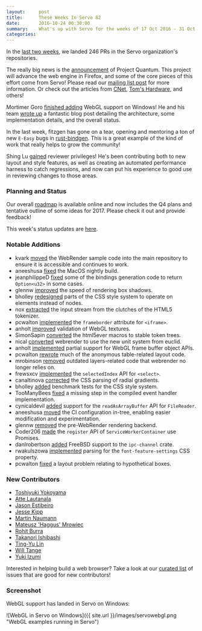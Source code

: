 ```yaml
---
layout:     post
title:      These Weeks In Servo 82
date:       2016-10-24 00:30:00
summary:    What's up with Servo for the weeks of 17 Oct 2016 - 31 Oct 2016
categories:
---
```


In the [last two weeks](https://github.com/pulls?page=1&q=is%3Apr+is%3Amerged+closed%3A2016-10-17..2016-10-31+user%3Aservo), we landed 246 PRs in the Servo organization's repositories.

The really big news is the [announcement](https://medium.com/mozilla-tech/a-quantum-leap-for-the-web-a3b7174b3c12#.vj4tu2kpu) of Project Quantum. This project will advance the web engine in Firefox, and some of the core pieces of this effort come from Servo! Please read our [mailing list post](https://groups.google.com/forum/#!topic/mozilla.dev.servo/3bH1KaqJq0s) for more information. Or check out the articles from [CNet](https://www.cnet.com/news/firefox-quantum-mozilla-faster-web-gecko-engine/), [Tom's Hardware](http://www.tomshardware.com/news/firefox-quantum-leap-performance-security,32938.html), and others!

Mortimer Goro [finished adding](https://github.com/servo/servo/pull/13840) WebGL support on Windows! He and his team [wrote up](https://blog.mozvr.com/webvr-coming-to-servo-part-1/) a fantastic blog post detailing the architecture, some implementation details, and the overall status.

In the last week, fitzgen has gone on a tear, opening and mentoring a ton of new `E-Easy` bugs in [rust-bindgen](https://github.com/servo/rust-bindgen/). This is a great example of the kind of work that really helps to grow the community!

Shing Lu [gained](https://github.com/servo/saltfs/pull/512) reviewer privileges! He's been contributing both to new layout and style features, as well as creating an automated performance harness to catch regressions, and now can put his experience to good use in reviewing changes to those areas.

### Planning and Status

Our overall [roadmap](https://github.com/servo/servo/wiki/Roadmap) is available online and now includes the Q4 plans and tentative outline of some ideas for 2017. Please check it out and provide feedback!

This week's status updates are [here](http://statusupdates.dev.mozaws.net/project/servo).

### Notable Additions

 - kvark [moved](https://github.com/servo/webrender/pull/505) the WebRender sample code into the main repository to ensure it is accessible and continues to work.
 - aneeshusa [fixed](https://github.com/servo/saltfs/pull/533) the MacOS nightly build.
 - jeanphilippeD [fixed](https://github.com/servo/rust-bindgen/pull/171) some of the bindings generation code to return `Option<u32>` in some cases.
 - glennw [improved](https://github.com/servo/webrender/pull/485) the speed of rendering box shadows.
 - bholley [redesigned](https://github.com/servo/servo/pull/13934) parts of the CSS style system to operate on elements instead of nodes.
 - nox [extracted](https://github.com/servo/html5ever/pull/226) the input stream from the clutches of the HTML5 tokenizer.
 - pcwalton [implemented](https://github.com/servo/servo/pull/13926) the `frameborder` attribute for `<iframe>`.
 - anholt [improved](https://github.com/servo/servo/pull/13898) validation of WebGL textures.
 - SimonSapin [converted](https://github.com/servo/html5ever/pull/225) the html5ever macros to stable token trees.
 - nical [converted](https://github.com/servo/webrender/pull/463) webrender to use the new unit system from euclid.
 - anholt [implemented](https://github.com/servo/servo/pull/13872) partial support for WebGL frame buffer object APIs.
 - pcwalton [rewrote](https://github.com/servo/servo/pull/13870) much of the anonymous table-related layout code.
 - mrobinson [removed](https://github.com/servo/servo/pull/13848) outdated layers-related code that webrender no longer relies on.
 - frewsxcv [implemented](https://github.com/servo/servo/pull/13818) the `selectedIndex` API for `<select>`.
 - canaltinova [corrected](https://github.com/servo/servo/pull/13804) the CSS parsing of radial gradients.
 - bholley [added](https://github.com/servo/servo/pull/13798) benchmark tests for the CSS style system.
 - TooManyBees [fixed](https://github.com/servo/servo/pull/13784) a missing step in the compiled event handler implementation.
 - cynicaldevil [added](https://github.com/servo/servo/pull/13729) support for the `readAsArrayBuffer` API for `FileReader`.
 - aneeshusa [moved](https://github.com/servo/saltfs/pull/504) the CI configuration in-tree, enabling easier modification and experimentation.
 - glennw [removed](https://github.com/servo/servo/pull/13711) the pre-WebRender rendering backend.
 - Coder206 [made](https://github.com/servo/servo/pull/13419) the `register` API of `ServiceWorkerContainer` use Promises.
 - danlrobertson [added](https://github.com/servo/ipc-channel/pull/102) FreeBSD support to the `ipc-channel` crate.
 - rwakulszowa [implemented](https://github.com/servo/servo/pull/13910) parsing for the `font-feature-settings` CSS property.
 - pcwalton [fixed](https://github.com/servo/servo/pull/13923) a layout problem relating to hypothetical boxes.


### New Contributors

 - [Toshiyuki Yokoyama](https://github.com/6br)
 - [Atte Lautanala](https://github.com/lautat)
 - [Jason Estibeiro](https://github.com/JRodDynamite)
 - [Jesse Kipp](https://github.com/jkipp-rmn)
 - [Martin Naumann](https://github.com/AVGP)
 - [Mateusz 'Haggus' Mrowiec](https://github.com/haggus)
 - [Rohit Burra](https://github.com/iamrohit7)
 - [Takanori Ishibashi](https://github.com/11Takanori)
 - [Ting-Yu Lin](https://github.com/aethanyc)
 - [Will Tange](https://github.com/bheart)
 - [Yuki Izumi](https://github.com/kivikakk)

Interested in helping build a web browser? Take a look at our [curated list](https://starters.servo.org/) of issues that are good for new contributors!

### Screenshot

WebGL support has landed in Servo on Windows:

![WebGL in Servo on Windows]({{ site.url }}/images/servowebgl.png "WebGL examples running in Servo")

